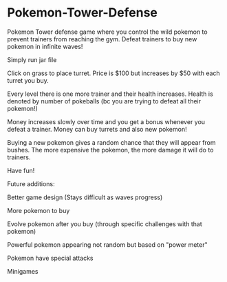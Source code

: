 # Pokemon-Tower-Defense
Pokemon Tower defense game where you control the wild pokemon to prevent trainers from reaching the gym. Defeat trainers to buy new pokemon in infinite waves!

Simply run jar file

Click on grass to place turret. Price is $100 but increases by $50 with each turret you buy.

Every level there is one more trainer and their health increases. Health is denoted by number of pokeballs (bc you are trying to defeat all their pokemon!)

Money increases slowly over time and you get a bonus whenever you defeat a trainer. Money can buy turrets and also new pokemon!

Buying a new pokemon gives a random chance that they will appear from bushes. The more expensive the pokemon, the more damage it will do to trainers.

Have fun!


Future additions:

Better game design (Stays difficult as waves progress)

More pokemon to buy

Evolve pokemon after you buy (through specific challenges with that pokemon)

Powerful pokemon appearing not random but based on "power meter"

Pokemon have special attacks

Minigames
